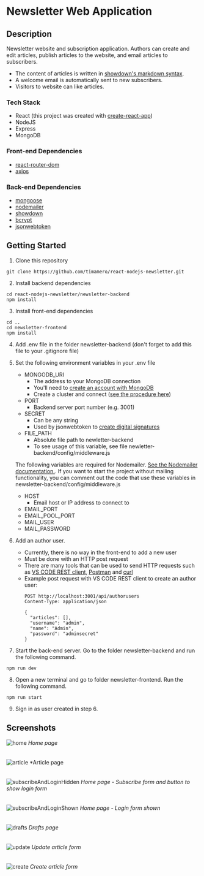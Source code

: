 # Newsletter Web Application

## Description
Newsletter website and subscription application. Authors can create and edit articles, publish articles to the website, and email articles to subscribers. 
- The content of articles is written in [showdown's markdown syntax](https://github.com/showdownjs/showdown/wiki/Showdown's-Markdown-syntax). 
- A welcome email is automatically sent to new subscribers.
- Visitors to website can like articles.

### Tech Stack
- React (this project was created with [create-react-app](https://create-react-app.dev/))
- NodeJS
- Express
- MongoDB

### Front-end Dependencies
- [react-router-dom](https://reactrouter.com/web/guides/quick-start)
- [axios](https://axios-http.com/docs/intro)

### Back-end Dependencies
- [mongoose](https://mongoosejs.com/docs/)
- [nodemailer](https://nodemailer.com/about/)
- [showdown](https://github.com/showdownjs/showdown)
- [bcrypt](https://www.npmjs.com/package/bcrypt)
- [jsonwebtoken](https://www.npmjs.com/package/jsonwebtoken)

## Getting Started
1. Clone this repository
  ```
  git clone https://github.com/timamero/react-nodejs-newsletter.git
  ```
2. Install backend dependencies
  ```
  cd react-nodejs-newsletter/newsletter-backend
  npm install
  ```
3. Install front-end dependencies
  ```
  cd ..
  cd newsletter-frontend
  npm install
  ```
4. Add .env file in the folder newsletter-backend (don't forget to add this file to your .gitignore file)
5. Set the following environment variables in your .env file
    - MONGODB_URI
      - The address to your MongoDB connection
      - You'll need to [create an account with MongoDB](https://www.mongodb.com/cloud/atlas)
      - Create a cluster and connect ([see the procedure here](https://docs.mongodb.com/guides/cloud/connectionstring/))
    - PORT
      - Backend server port number (e.g. 3001)
    - SECRET
      - Can be any string
      - Used by jsonwebtoken to [create digital signatures](https://www.npmjs.com/package/jsonwebtoken#usage)
    - FILE_PATH
      - Absolute file path to newletter-backend
      - To see usage of this variable, see file newletter-backend/config/middleware.js

    The following variables are required for Nodemailer. [See the Nodemailer documentation.](https://nodemailer.com/smtp/). If you want to start the project without mailing functionality, you can comment out the code that use these variables in newsletter-backend/config/middleware.js
    - HOST
      - Email host or IP address to connect to
    - EMAIL_PORT
    - EMAIL_POOL_PORT
    - MAIL_USER
    - MAIL_PASSWORD
6. Add an author user. 
    - Currently, there is no way in the front-end to add a new user
    - Must be done with an HTTP post request
    - There are many tools that can be used to send HTTP requests such as [VS CODE REST client](https://marketplace.visualstudio.com/items?itemName=humao.rest-client), [Postman](https://www.getpostman.com/) and [curl](https://curl.se/)
    - Example post request with VS CODE REST client to create an author user: 
      ```
      POST http://localhost:3001/api/authorusers
      Content-Type: application/json

      {
        "articles": [],
        "username": "admin",
        "name": "Admin",
        "password": "adminsecret"
      }
      ```
7. Start the back-end server. Go to the folder newsletter-backend and run the following command.
  ```
  npm run dev
  ```
8. Open a new terminal and go to folder newsletter-frontend. Run the following command.
  ```
  npm run start
  ```
9. Sign in as user created in step 6.

## Screenshots
![home](https://user-images.githubusercontent.com/54559570/137379001-2574a251-0914-4f68-a3b5-dd92291cfab9.jpg)
*Home page*
<br>
<br>
<br>
![article](https://user-images.githubusercontent.com/54559570/137379132-5a111f15-ae04-449f-9106-17d37fb86e34.jpg)
*Article page
<br>
<br>
<br>
![subscribeAndLoginHidden](https://user-images.githubusercontent.com/54559570/137379050-864d7833-5e05-42e9-8a02-819283bbac64.jpg)
*Home page - Subscribe form and button to show login form*
<br>
<br>
<br>
![subscribeAndLoginShown](https://user-images.githubusercontent.com/54559570/137379092-ed9d2956-8031-4cc2-a8f5-7392aad1db8b.jpg)
*Home page - Login form shown*
<br>
<br>
<br>
![drafts](https://user-images.githubusercontent.com/54559570/137406477-7ad49367-7e6e-4047-ab4a-5e6fb5b4eccd.jpg)
*Drafts page*
<br>
<br>
<br>
![update](https://user-images.githubusercontent.com/54559570/137379162-4249513f-1c5f-4497-9504-060ea8009c01.jpg)
*Update article form*
<br>
<br>
<br>
![create](https://user-images.githubusercontent.com/54559570/137379192-93eb3661-a14c-4c7b-9d2a-585ca0396778.jpg)
*Create article form*
